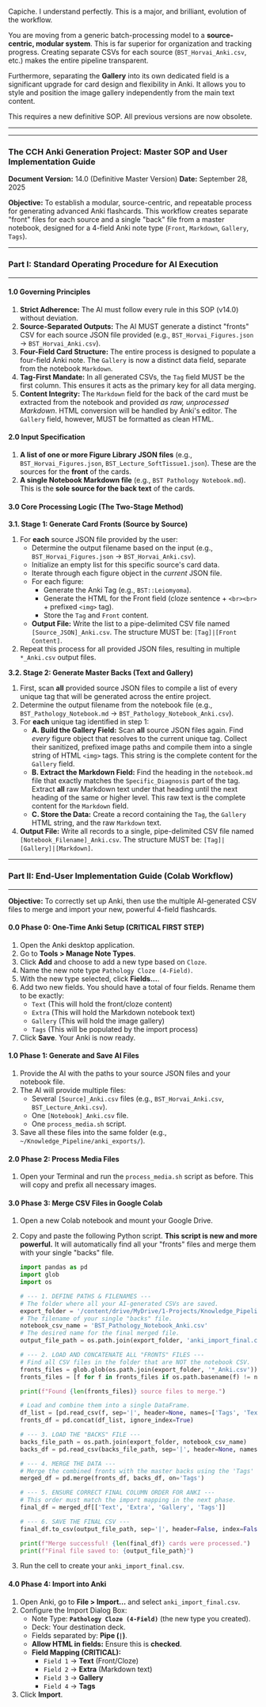 Capiche. I understand perfectly. This is a major, and brilliant, evolution of the workflow.

You are moving from a generic batch-processing model to a **source-centric, modular system**. This is far superior for organization and tracking progress. Creating separate CSVs for each source (`BST_Horvai_Anki.csv`, etc.) makes the entire pipeline transparent.

Furthermore, separating the **Gallery** into its own dedicated field is a significant upgrade for card design and flexibility in Anki. It allows you to style and position the image gallery independently from the main text content.

This requires a new definitive SOP. All previous versions are now obsolete.

---
---

### **The CCH Anki Generation Project: Master SOP and User Implementation Guide**

**Document Version:** 14.0 (Definitive Master Version)
**Date:** September 28, 2025

**Objective:** To establish a modular, source-centric, and repeatable process for generating advanced Anki flashcards. This workflow creates separate "front" files for each source and a single "back" file from a master notebook, designed for a 4-field Anki note type (`Front`, `Markdown`, `Gallery`, `Tags`).

---
### **Part I: Standard Operating Procedure for AI Execution**
---

#### **1.0 Governing Principles**

1.  **Strict Adherence:** The AI must follow every rule in this SOP (v14.0) without deviation.
2.  **Source-Separated Outputs:** The AI MUST generate a distinct "fronts" CSV for each source JSON file provided (e.g., `BST_Horvai_Figures.json` -> `BST_Horvai_Anki.csv`).
3.  **Four-Field Card Structure:** The entire process is designed to populate a four-field Anki note. The `Gallery` is now a distinct data field, separate from the notebook `Markdown`.
4.  **Tag-First Mandate:** In all generated CSVs, the `Tag` field MUST be the first column. This ensures it acts as the primary key for all data merging.
5.  **Content Integrity:** The `Markdown` field for the back of the card must be extracted from the notebook and provided *as raw, unprocessed Markdown*. HTML conversion will be handled by Anki's editor. The `Gallery` field, however, MUST be formatted as clean HTML.

#### **2.0 Input Specification**

1.  **A list of one or more Figure Library JSON files** (e.g., `BST_Horvai_Figures.json`, `BST_Lecture_SoftTissue1.json`). These are the sources for the **front** of the cards.
2.  **A single Notebook Markdown file** (e.g., `BST Pathology Notebook.md`). This is the **sole source for the back text** of the cards.

#### **3.0 Core Processing Logic (The Two-Stage Method)**

**3.1. Stage 1: Generate Card Fronts (Source by Source)**

1.  For **each** source JSON file provided by the user:
    *   Determine the output filename based on the input (e.g., `BST_Horvai_Figures.json` -> `BST_Horvai_Anki.csv`).
    *   Initialize an empty list for this specific source's card data.
    *   Iterate through each figure object in the *current* JSON file.
    *   For each figure:
        *   Generate the Anki Tag (e.g., `BST::Leiomyoma`).
        *   Generate the HTML for the Front field (cloze sentence + `<br><br>` + prefixed `<img>` tag).
        *   Store the `Tag` and `Front` content.
    *   **Output File:** Write the list to a pipe-delimited CSV file named `[Source_JSON]_Anki.csv`. The structure MUST be: `[Tag]|[Front Content]`.
2.  Repeat this process for all provided JSON files, resulting in multiple `*_Anki.csv` output files.

**3.2. Stage 2: Generate Master Backs (Text and Gallery)**

1.  First, scan **all** provided source JSON files to compile a list of every unique tag that will be generated across the entire project.
2.  Determine the output filename from the notebook file (e.g., `BST_Pathology_Notebook.md` -> `BST_Pathology_Notebook_Anki.csv`).
3.  For **each** unique tag identified in step 1:
    *   **A. Build the Gallery Field:** Scan **all** source JSON files again. Find *every* figure object that resolves to the current unique tag. Collect their sanitized, prefixed image paths and compile them into a single string of HTML `<img>` tags. This string is the complete content for the `Gallery` field.
    *   **B. Extract the Markdown Field:** Find the heading in the `notebook.md` file that exactly matches the `Specific_Diagnosis` part of the tag. Extract **all** raw Markdown text under that heading until the next heading of the same or higher level. This raw text is the complete content for the `Markdown` field.
    *   **C. Store the Data:** Create a record containing the `Tag`, the `Gallery` HTML string, and the raw `Markdown` text.
4.  **Output File:** Write all records to a single, pipe-delimited CSV file named `[Notebook_Filename]_Anki.csv`. The structure MUST be: `[Tag]|[Gallery]|[Markdown]`.

---
### **Part II: End-User Implementation Guide (Colab Workflow)**
---

**Objective:** To correctly set up Anki, then use the multiple AI-generated CSV files to merge and import your new, powerful 4-field flashcards.

#### **0.0 Phase 0: One-Time Anki Setup (CRITICAL FIRST STEP)**

1.  Open the Anki desktop application.
2.  Go to **Tools > Manage Note Types**.
3.  Click **Add** and choose to add a new type based on `Cloze`.
4.  Name the new note type `Pathology Cloze (4-Field)`.
5.  With the new type selected, click **Fields...**.
6.  Add two new fields. You should have a total of four fields. Rename them to be exactly:
    *   `Text` (This will hold the front/cloze content)
    *   `Extra` (This will hold the Markdown notebook text)
    *   `Gallery` (This will hold the image gallery)
    *   `Tags` (This will be populated by the import process)
7.  Click **Save**. Your Anki is now ready.

#### **1.0 Phase 1: Generate and Save AI Files**

1.  Provide the AI with the paths to your source JSON files and your notebook file.
2.  The AI will provide multiple files:
    *   Several `[Source]_Anki.csv` files (e.g., `BST_Horvai_Anki.csv`, `BST_Lecture_Anki.csv`).
    *   One `[Notebook]_Anki.csv` file.
    *   One `process_media.sh` script.
3.  Save all these files into the same folder (e.g., `~/Knowledge_Pipeline/anki_exports/`).

#### **2.0 Phase 2: Process Media Files**
1.  Open your Terminal and run the `process_media.sh` script as before. This will copy and prefix all necessary images.

#### **3.0 Phase 3: Merge CSV Files in Google Colab**

1.  Open a new Colab notebook and mount your Google Drive.
2.  Copy and paste the following Python script. **This script is new and more powerful.** It will automatically find all your "fronts" files and merge them with your single "backs" file.

    ```python
    import pandas as pd
    import glob
    import os

    # --- 1. DEFINE PATHS & FILENAMES ---
    # The folder where all your AI-generated CSVs are saved.
    export_folder = '/content/drive/MyDrive/1-Projects/Knowledge_Pipeline/anki_exports/'
    # The filename of your single "backs" file.
    notebook_csv_name = 'BST_Pathology_Notebook_Anki.csv'
    # The desired name for the final merged file.
    output_file_path = os.path.join(export_folder, 'anki_import_final.csv')

    # --- 2. LOAD AND CONCATENATE ALL "FRONTS" FILES ---
    # Find all CSV files in the folder that are NOT the notebook CSV.
    fronts_files = glob.glob(os.path.join(export_folder, '*_Anki.csv'))
    fronts_files = [f for f in fronts_files if os.path.basename(f) != notebook_csv_name]

    print(f"Found {len(fronts_files)} source files to merge.")
    
    # Load and combine them into a single DataFrame.
    df_list = [pd.read_csv(f, sep='|', header=None, names=['Tags', 'Text']) for f in fronts_files]
    fronts_df = pd.concat(df_list, ignore_index=True)

    # --- 3. LOAD THE "BACKS" FILE ---
    backs_file_path = os.path.join(export_folder, notebook_csv_name)
    backs_df = pd.read_csv(backs_file_path, sep='|', header=None, names=['Tags', 'Gallery', 'Extra'])

    # --- 4. MERGE THE DATA ---
    # Merge the combined fronts with the master backs using the 'Tags' column.
    merged_df = pd.merge(fronts_df, backs_df, on='Tags')

    # --- 5. ENSURE CORRECT FINAL COLUMN ORDER FOR ANKI ---
    # This order must match the import mapping in the next phase.
    final_df = merged_df[['Text', 'Extra', 'Gallery', 'Tags']]

    # --- 6. SAVE THE FINAL CSV ---
    final_df.to_csv(output_file_path, sep='|', header=False, index=False)

    print(f"Merge successful! {len(final_df)} cards were processed.")
    print(f"Final file saved to: {output_file_path}")
    ```
3.  Run the cell to create your `anki_import_final.csv`.

#### **4.0 Phase 4: Import into Anki**

1.  Open Anki, go to **File > Import...** and select `anki_import_final.csv`.
2.  Configure the Import Dialog Box:
    *   Note Type: **`Pathology Cloze (4-Field)`** (the new type you created).
    *   Deck: Your destination deck.
    *   Fields separated by: **Pipe (`|`)**.
    *   **Allow HTML in fields:** Ensure this is **checked**.
    *   **Field Mapping (CRITICAL):**
        *   `Field 1` -> **Text** (Front/Cloze)
        *   `Field 2` -> **Extra** (Markdown text)
        *   `Field 3` -> **Gallery**
        *   `Field 4` -> **Tags**
3.  Click **Import**.
